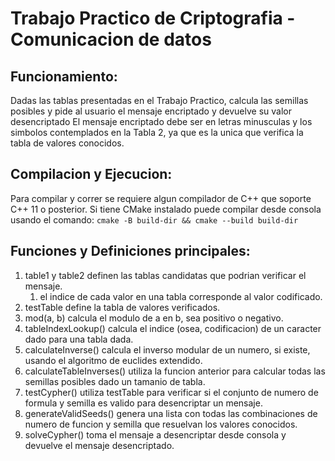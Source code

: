 # Trabajo Practico de Criptografia - Comunicacion de datos
## Funcionamiento:
Dadas las tablas presentadas en el Trabajo Practico, calcula las semillas posibles y pide al usuario el mensaje encriptado y devuelve su valor desencriptado
El mensaje encriptado debe ser en letras minusculas y los simbolos contemplados en la Tabla 2, ya que es la unica que verifica la tabla de valores conocidos.
## Compilacion y Ejecucion:
Para compilar y correr se requiere algun compilador de C++ que soporte C++ 11 o posterior.
Si tiene CMake instalado puede compilar desde consola usando el comando:
`cmake -B build-dir && cmake --build build-dir`
## Funciones y Definiciones principales:
1. table1 y table2 definen las tablas candidatas que podrian verificar el mensaje.
    1. el indice de cada valor en una tabla corresponde al valor codificado.
2. testTable define la tabla de valores verificados.
3. mod(a, b) calcula el modulo de a en b, sea positivo o negativo.
3. tableIndexLookup() calcula el indice (osea, codificacion) de un caracter dado para una tabla dada.
4. calculateInverse() calcula el inverso modular de un numero, si existe, usando el algoritmo de euclides extendido.
5. calculateTableInverses() utiliza la funcion anterior para calcular todas las semillas posibles dado un tamanio de tabla.
6. testCypher() utiliza testTable para verificar si el conjunto de numero de formula y semilla es valido para desencriptar un mensaje.
7. generateValidSeeds() genera una lista con todas las combinaciones de numero de funcion y semilla que resuelvan los valores conocidos.
8. solveCypher() toma el mensaje a desencriptar desde consola y devuelve el mensaje desencriptado.
